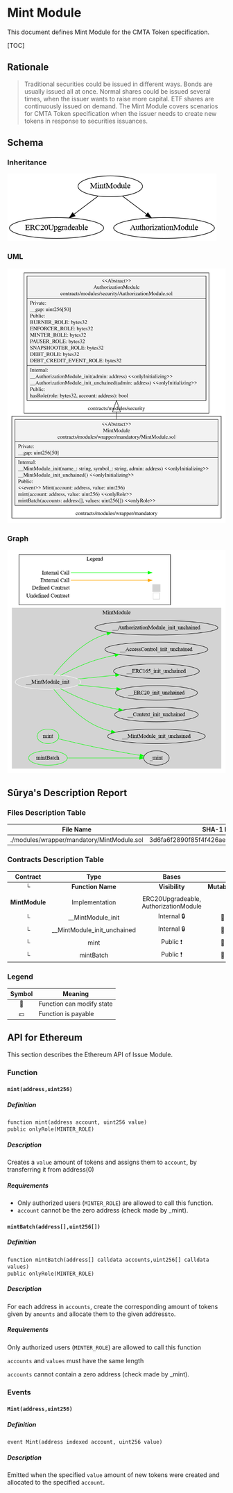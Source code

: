 # Mint Module

This document defines Mint Module for the CMTA Token specification.

[TOC]



## Rationale

>  Traditional securities could be issued in different ways.  Bonds are usually issued all at once.  Normal shares could be issued several times, when the issuer wants to raise more capital.  ETF shares are continuously issued on demand.  The Mint Module covers scenarios for CMTA Token specification when the issuer needs to create new tokens in response to securities issuances.

## Schema

### Inheritance

![surya_inheritance_MintModule.sol](../../schema/surya_inheritance/surya_inheritance_MintModule.sol.png)

### UML

![MintModule](../../schema/sol2uml/mandatory/MintModule.svg)

### Graph

![surya_graph_MintModule.sol](../../schema/surya_graph/surya_graph_MintModule.sol.png)



## Sūrya's Description Report

### Files Description Table


| File Name                                  | SHA-1 Hash                               |
| ------------------------------------------ | ---------------------------------------- |
| ./modules/wrapper/mandatory/MintModule.sol | 3d6fa6f2890f85f4f426aee39ea2ee31203f2109 |


### Contracts Description Table


|    Contract    |            Type             |                 Bases                 |                |                  |
| :------------: | :-------------------------: | :-----------------------------------: | :------------: | :--------------: |
|       └        |      **Function Name**      |            **Visibility**             | **Mutability** |  **Modifiers**   |
|                |                             |                                       |                |                  |
| **MintModule** |       Implementation        | ERC20Upgradeable, AuthorizationModule |                |                  |
|       └        |      __MintModule_init      |              Internal 🔒               |       🛑        | onlyInitializing |
|       └        | __MintModule_init_unchained |              Internal 🔒               |       🛑        | onlyInitializing |
|       └        |            mint             |               Public ❗️                |       🛑        |     onlyRole     |
|       └        |          mintBatch          |               Public ❗️                |       🛑        |     onlyRole     |




### Legend

| Symbol | Meaning                   |
| :----: | ------------------------- |
|   🛑    | Function can modify state |
|   💵    | Function is payable       |



## API for Ethereum

This section describes the Ethereum API of Issue Module.

### Function

#### `mint(address,uint256)`

##### Definition

```solidity
function mint(address account, uint256 value) 
public onlyRole(MINTER_ROLE)
```

##### Description

 Creates a `value` amount of tokens and assigns them to `account`, by transferring it from address(0)


##### Requirements

- Only authorized users (`MINTER_ROLE`) are allowed to call this function.
-  `account` cannot be the zero address (check made by _mint).

#### `mintBatch(address[],uint256[]) `

##### Definition

```solidity
function mintBatch(address[] calldata accounts,uint256[] calldata values) 
public onlyRole(MINTER_ROLE)
```

##### Description

For each address in `accounts`, create the corresponding amount of tokens given by `amounts` and allocate them to the given address`to`.

##### Requirements

Only authorized users (`MINTER_ROLE`) are allowed to call this function

`accounts` and `values` must have the same length

`accounts` cannot contain a zero address (check made by _mint).

### Events

#### `Mint(address,uint256)`

##### Definition


```solidity
event Mint(address indexed account, uint256 value)
```

##### Description

Emitted when the specified  `value` amount of new tokens were created and
allocated to the specified `account`.

